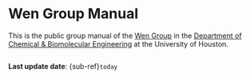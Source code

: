 # Wen Group Manual  

This is the public group manual of the [Wen Group](https://wengroup.github.io) in the 
[Department of Chemical & Biomolecular Engineering](https://www.chee.uh.edu) at the University of Houston. 


```{tableofcontents}
```

**Last update date**: {sub-ref}`today`

